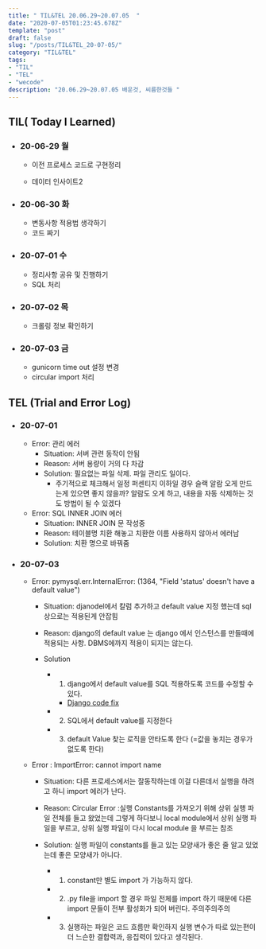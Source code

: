 ```yaml
---
title: " TIL&TEL 20.06.29~20.07.05  "
date: "2020-07-05T01:23:45.678Z"
template: "post"
draft: false
slug: "/posts/TIL&TEL_20-07-05/"
category: "TIL&TEL"
tags:
- "TIL"
- "TEL"
- "wecode"
description: "20.06.29~20.07.05 배운것, 씨름한것들 "
---
```


## TIL( Today I Learned)

- ### 20-06-29 월

  - 이전 프로세스 코드로 구현정리

  - 데이터 인사이트2

    

- ### 20-06-30 화

  - 변동사항 적용법 생각하기
  - 코드 짜기

- ### 20-07-01 수

  - 정리사항 공유 및 진행하기
  - SQL 처리

- ### 20-07-02 목

  - 크롤링 정보 확인하기
  
- ### 20-07-03 금

  - gunicorn time out 설정 변경
  - circular import 처리


## TEL (Trial and Error Log)

- ### 20-07-01

  - Error: 관리 에러
    - Situation: 서버 관련 동작이 안됨
    - Reason: 서버 용량이 거의 다 차감
    - Solution: 필요없는 파일 삭제. 파일 관리도 일이다.
      - 주기적으로 체크해서 일정 퍼센티지 이하일 경우 슬랙 알람 오게 만드는게 있으면 좋지 않을까? 알람도 오게 하고, 내용을 자동 삭제하는 것도 방법이 될 수 있겠다
  - Error: SQL INNER JOIN 에러
    - Situation: INNER JOIN 문 작성중 
    - Reason: 테이블명 치환 해놓고 치환한 이름 사용하지 않아서 에러남
    - Solution: 치환 명으로 바꿔줌

- ### 20-07-03

  - Error: pymysql.err.InternalError: (1364, "Field 'status' doesn't have a default value")

    - Situation: djanodel에서 칼럼 추가하고 default value 지정 했는데 sql 상으로는 적용된게 안잡힘

    - Reason: django의 default value 는 django 에서 인스턴스를 만들때에 적용되는 사항. DBMS에까지 적용이 되지는 않는다.

    - Solution

      - 1. django에서 default value를 SQL 적용하도록 코드를 수정할 수 있다.

        - [Django code fix](https://stackoverflow.com/questions/6153482/django-models-default-value-for-column)

      - 2. SQL에서 default value를 지정한다

      - 3. default Value 찾는 로직을 안타도록 한다 (=값을 놓치는 경우가 없도록 한다)

  - Error : ImportError: cannot import name <other python package>

    - Situation: 다른 프로세스에서는 잘동작하는데 이걸 다른데서 실행을 하려고 하니 import 에러가 난다.

    - Reason: Circular Error :실행 Constants를 가져오기 위해 상위 실행 파일 전체를 들고 왔었는데 그렇게 하다보니 local module에서 상위 실행 파일을 부르고, 상위 실행 파일이 다시 local module 을 부르는 참조

    - Solution: 실행 파일이 constants를 들고 있는 모양새가 좋은 줄 알고 있었는데 좋은 모양새가 아니다.

       

      - 1. constant만 별도 import 가 가능하지 않다.
      - 2. .py file을 import 할 경우 파일 전체를 import 하기 때문에 다른 import 문들이 전부 활성화가 되어 버린다. 주의주의주의 
      - 3. 실행하는 파일은 코드 흐름만 확인하지 실행 변수가 따로 있는편이 더 느슨한 결합력과, 응집력이 있다고 생각된다.